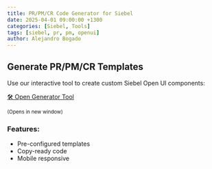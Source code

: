 ```yaml
---
title: PR/PM/CR Code Generator for Siebel
date: 2025-04-01 09:00:00 +1300
categories: [Siebel, Tools]
tags: [siebel, pr, pm, openui]
author: Alejandro Bogado
---
```


## Generate PR/PM/CR Templates

Use our interactive tool to create custom Siebel Open UI components:


<div class="text-center">
   <a href="/assets/generators/PR-PM-Generator.html" 
      target="_blank"
      class="btn btn-lg btn-primary">
      🛠️ Open Generator Tool
   </a>
   
   <small class="text-muted">(Opens in new window)</small>
</div>

### Features:
- Pre-configured templates
- Copy-ready code
- Mobile responsive

